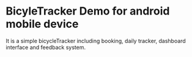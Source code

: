 # BicyleTracker Demo for android mobile device

It is a simple bicycleTracker including booking, daily tracker, dashboard interface and feedback system.
